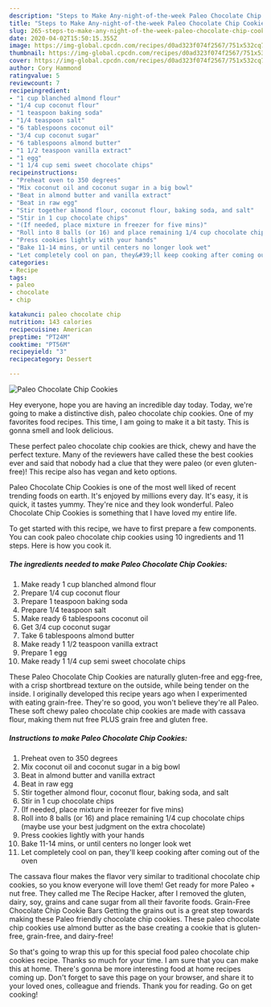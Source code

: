 ```yaml
---
description: "Steps to Make Any-night-of-the-week Paleo Chocolate Chip Cookies"
title: "Steps to Make Any-night-of-the-week Paleo Chocolate Chip Cookies"
slug: 265-steps-to-make-any-night-of-the-week-paleo-chocolate-chip-cookies
date: 2020-04-02T15:50:15.355Z
image: https://img-global.cpcdn.com/recipes/d0ad323f074f2567/751x532cq70/paleo-chocolate-chip-cookies-recipe-main-photo.jpg
thumbnail: https://img-global.cpcdn.com/recipes/d0ad323f074f2567/751x532cq70/paleo-chocolate-chip-cookies-recipe-main-photo.jpg
cover: https://img-global.cpcdn.com/recipes/d0ad323f074f2567/751x532cq70/paleo-chocolate-chip-cookies-recipe-main-photo.jpg
author: Cory Hammond
ratingvalue: 5
reviewcount: 7
recipeingredient:
- "1 cup blanched almond flour"
- "1/4 cup coconut flour"
- "1 teaspoon baking soda"
- "1/4 teaspoon salt"
- "6 tablespoons coconut oil"
- "3/4 cup coconut sugar"
- "6 tablespoons almond butter"
- "1 1/2 teaspoon vanilla extract"
- "1 egg"
- "1 1/4 cup semi sweet chocolate chips"
recipeinstructions:
- "Preheat oven to 350 degrees"
- "Mix coconut oil and coconut sugar in a big bowl"
- "Beat in almond butter and vanilla extract"
- "Beat in raw egg"
- "Stir together almond flour, coconut flour, baking soda, and salt"
- "Stir in 1 cup chocolate chips"
- "(If needed, place mixture in freezer for five mins)"
- "Roll into 8 balls (or 16) and place remaining 1/4 cup chocolate chips (maybe use your best judgment on the extra chocolate)"
- "Press cookies lightly with your hands"
- "Bake 11-14 mins, or until centers no longer look wet"
- "Let completely cool on pan, they&#39;ll keep cooking after coming out of the oven"
categories:
- Recipe
tags:
- paleo
- chocolate
- chip

katakunci: paleo chocolate chip 
nutrition: 143 calories
recipecuisine: American
preptime: "PT24M"
cooktime: "PT56M"
recipeyield: "3"
recipecategory: Dessert

---
```



![Paleo Chocolate Chip Cookies](https://img-global.cpcdn.com/recipes/d0ad323f074f2567/751x532cq70/paleo-chocolate-chip-cookies-recipe-main-photo.jpg)

Hey everyone, hope you are having an incredible day today. Today, we're going to make a distinctive dish, paleo chocolate chip cookies. One of my favorites food recipes. This time, I am going to make it a bit tasty. This is gonna smell and look delicious.

These perfect paleo chocolate chip cookies are thick, chewy and have the perfect texture. Many of the reviewers have called these the best cookies ever and said that nobody had a clue that they were paleo (or even gluten-free)! This recipe also has vegan and keto options.

Paleo Chocolate Chip Cookies is one of the most well liked of recent trending foods on earth. It's enjoyed by millions every day. It's easy, it is quick, it tastes yummy. They're nice and they look wonderful. Paleo Chocolate Chip Cookies is something that I have loved my entire life.


To get started with this recipe, we have to first prepare a few components. You can cook paleo chocolate chip cookies using 10 ingredients and 11 steps. Here is how you cook it.

##### The ingredients needed to make Paleo Chocolate Chip Cookies:

1. Make ready 1 cup blanched almond flour
1. Prepare 1/4 cup coconut flour
1. Prepare 1 teaspoon baking soda
1. Prepare 1/4 teaspoon salt
1. Make ready 6 tablespoons coconut oil
1. Get 3/4 cup coconut sugar
1. Take 6 tablespoons almond butter
1. Make ready 1 1/2 teaspoon vanilla extract
1. Prepare 1 egg
1. Make ready 1 1/4 cup semi sweet chocolate chips


These Paleo Chocolate Chip Cookies are naturally gluten-free and egg-free, with a crisp shortbread texture on the outside, while being tender on the inside. I originally developed this recipe years ago when I experimented with eating grain-free. They&#39;re so good, you won&#39;t believe they&#39;re all Paleo. These soft chewy paleo chocolate chip cookies are made with cassava flour, making them nut free PLUS grain free and gluten free. 

##### Instructions to make Paleo Chocolate Chip Cookies:

1. Preheat oven to 350 degrees
1. Mix coconut oil and coconut sugar in a big bowl
1. Beat in almond butter and vanilla extract
1. Beat in raw egg
1. Stir together almond flour, coconut flour, baking soda, and salt
1. Stir in 1 cup chocolate chips
1. (If needed, place mixture in freezer for five mins)
1. Roll into 8 balls (or 16) and place remaining 1/4 cup chocolate chips (maybe use your best judgment on the extra chocolate)
1. Press cookies lightly with your hands
1. Bake 11-14 mins, or until centers no longer look wet
1. Let completely cool on pan, they&#39;ll keep cooking after coming out of the oven


The cassava flour makes the flavor very similar to traditional chocolate chip cookies, so you know everyone will love them! Get ready for more Paleo + nut free. They called me The Recipe Hacker, after I removed the gluten, dairy, soy, grains and cane sugar from all their favorite foods. Grain-Free Chocolate Chip Cookie Bars Getting the grains out is a great step towards making these Paleo friendly chocolate chip cookies. These paleo chocolate chip cookies use almond butter as the base creating a cookie that is gluten-free, grain-free, and dairy-free! 

So that's going to wrap this up for this special food paleo chocolate chip cookies recipe. Thanks so much for your time. I am sure that you can make this at home. There's gonna be more interesting food at home recipes coming up. Don't forget to save this page on your browser, and share it to your loved ones, colleague and friends. Thank you for reading. Go on get cooking!
